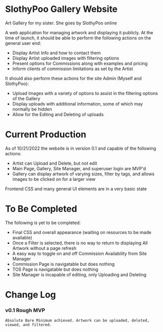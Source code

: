 # SlothyPoo Gallery Website
Art Gallery for my sister. She goes by SlothyPoo online

A web application for managing artwork and displaying it publicly. At the time of launch, it should be able to perform the following actions on the general user end:

- Display Artist Info and how to contact them
- Display Artist uploaded images with filtering options
- Present options for Commissions along with examples and pricing
- Inform clients of commission limitations as set by the Artist

It should also perform these actions for the site Admin (Myself and SlothyPoo):

- Upload Images with a variety of options to assist in the filtering options of the Gallery
- Display uploads with additional information, some of which may normally be hidden
- Allow for the Editing and Deleting of uploads

# Current Production
As of 10/21/2022 the website is in version 0.1 and capable of the following actions:

- Artist can Upload and Delete, but not edit
- Main Page, Gallery, Site Manager, and superuser login are MVP'd
- Gallery can display artwork of varying sizes, filter by tags, and allows images to be clicked on for a larger view

Frontend CSS and many general UI elements are in a very basic state

# To Be Completed
The following is yet to be completed:

- Final CSS and overall appearance (waiting on resources to be made available)
- Once a Filter is selected, there is no way to return to displaying All Artwork without a page refresh
- A easy way to toggle on and off Commission Availability from Site Manager
- Commission Page is navigatable but does nothing
- TOS Page is navigatable but does nothing
- Site Manager is incapable of editing, only Uploading and Deleting

# Change Log

### v0.1 Rough MVP
~~~
Absolute Bare Minimum achieved. Artwork can be uploaded, deleted, viewed, and filtered. 
